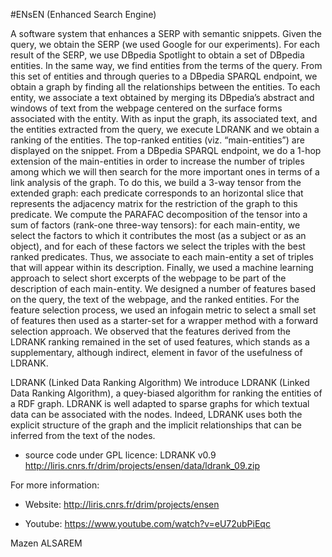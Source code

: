 #ENsEN (Enhanced Search Engine)

A software system that enhances a SERP with semantic snippets. 
Given the query, we obtain the SERP (we used Google for our experiments). For each result of the SERP, we use DBpedia Spotlight to obtain a set of DBpedia entities. In the same way, we find entities from the terms of the query. From this set of entities and through queries to a DBpedia SPARQL endpoint, we obtain a graph by finding all the relationships between the entities. 
To each entity, we associate a text obtained by merging its DBpedia’s abstract and windows of text from the webpage centered on the surface forms associated with the entity. With as input the graph, its associated text, and the entities extracted from the query, we execute LDRANK and we obtain a ranking of the entities. The top-ranked entities (viz. “main-entities”) are displayed on the snippet. 
From a DBpedia SPARQL endpoint, we do a 1-hop extension of the main-entities in order to increase the number of triples among which we will then search for the more important ones in terms of a link analysis of the graph. To do this, we build a 3-way tensor from the extended graph: each predicate corresponds to an horizontal slice that represents the adjacency matrix for the restriction of the graph to this predicate. We compute the PARAFAC decomposition of the tensor into a sum of factors (rank-one three-way tensors): for each main-entity, we select the factors to which it contributes the most (as a subject or as an object), and for each of these factors we select the triples with the best ranked predicates. Thus, we associate to each main-entity a set of triples that will appear within its description. 
Finally, we used a machine learning approach to select short excerpts of the webpage to be part of the description of each main-entity. We designed a number of features based on the query, the text of the webpage, and the ranked entities. For the feature selection process, we used an infogain metric to select a small set of features then used as a starter-set for a wrapper method with a forward selection approach. We observed that the features derived from the LDRANK ranking remained in the set of used features, which stands as a supplementary, although indirect, element in favor of the usefulness of LDRANK.

LDRANK (Linked Data Ranking Algorithm)
We introduce LDRANK (Linked Data Ranking Algorithm), a quey-biased algorithm for ranking the entities of a RDF graph. LDRANK is well adapted to sparse graphs for which textual data can be associated with the nodes. Indeed, LDRANK uses both the explicit structure of the graph and the implicit relationships that can be inferred from the text of the nodes.

- source code under GPL licence: LDRANK v0.9 http://liris.cnrs.fr/drim/projects/ensen/data/ldrank_09.zip




For more information: 

- Website: http://liris.cnrs.fr/drim/projects/ensen

- Youtube: https://www.youtube.com/watch?v=eU72ubPiEqc



Mazen ALSAREM
